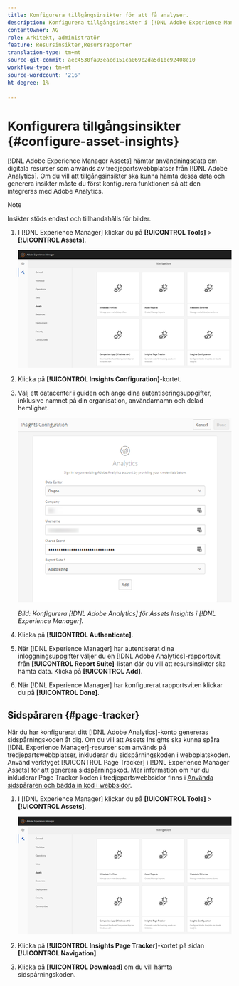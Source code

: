 ```yaml
---
title: Konfigurera tillgångsinsikter för att få analyser.
description: Konfigurera tillgångsinsikter i [!DNL Adobe Experience Manager Assets].
contentOwner: AG
role: Arkitekt, administratör
feature: Resursinsikter,Resursrapporter
translation-type: tm+mt
source-git-commit: aec4530fa93eacd151ca069c2da5d1bc92408e10
workflow-type: tm+mt
source-wordcount: '216'
ht-degree: 1%

---
```



# Konfigurera tillgångsinsikter {#configure-asset-insights}

[!DNL Adobe Experience Manager Assets] hämtar användningsdata om digitala resurser som används av tredjepartswebbplatser från  [!DNL Adobe Analytics]. Om du vill att tillgångsinsikter ska kunna hämta dessa data och generera insikter måste du först konfigurera funktionen så att den integreras med Adobe Analytics.

>[!NOTE]
>
>Insikter stöds endast och tillhandahålls för bilder.

1. I [!DNL Experience Manager] klickar du på **[!UICONTROL Tools]** > **[!UICONTROL Assets]**.

   ![chlimage_1-72](assets/chlimage_1-210.png)

1. Klicka på **[!UICONTROL Insights Configuration]**-kortet.
1. Välj ett datacenter i guiden och ange dina autentiseringsuppgifter, inklusive namnet på din organisation, användarnamn och delad hemlighet.

   ![Konfigurera Adobe Analytics för Assets Insights i Experience Manager](assets/insights_config2.png)

   *Bild: Konfigurera  [!DNL Adobe Analytics] för Assets Insights i  [!DNL Experience Manager].*

1. Klicka på **[!UICONTROL Authenticate]**.
1. När [!DNL Experience Manager] har autentiserat dina inloggningsuppgifter väljer du en [!DNL Adobe Analytics]-rapportsvit från **[!UICONTROL Report Suite]**-listan där du vill att resursinsikter ska hämta data. Klicka på **[!UICONTROL Add]**.
1. När [!DNL Experience Manager] har konfigurerat rapportsviten klickar du på **[!UICONTROL Done]**.

## Sidspåraren {#page-tracker}

När du har konfigurerat ditt [!DNL Adobe Analytics]-konto genereras sidspårningskoden åt dig. Om du vill att Assets Insights ska kunna spåra [!DNL Experience Manager]-resurser som används på tredjepartswebbplatser, inkluderar du sidspårningskoden i webbplatskoden. Använd verktyget [!UICONTROL Page Tracker] i [!DNL Experience Manager Assets] för att generera sidspårningskod. Mer information om hur du inkluderar Page Tracker-koden i tredjepartswebbsidor finns i [Använda sidspåraren och bädda in kod i webbsidor](/help/assets/use-page-tracker.md).

1. I [!DNL Experience Manager] klickar du på **[!UICONTROL Tools]** > **[!UICONTROL Assets]**.

   ![chlimage_1-73](assets/chlimage_1-214.png)

1. Klicka på **[!UICONTROL Insights Page Tracker]**-kortet på sidan **[!UICONTROL Navigation]**.
1. Klicka på **[!UICONTROL Download]** om du vill hämta sidspårningskoden.
